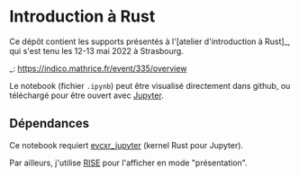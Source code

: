 # Introduction à Rust

Ce dépôt contient les supports présentés à l'[atelier d'introduction à Rust]_,
qui s'est tenu les 12-13 mai 2022 à Strasbourg.

_: https://indico.mathrice.fr/event/335/overview

Le notebook (fichier `.ipynb`) peut être visualisé directement dans github,
ou téléchargé pour être ouvert avec [Jupyter](https://jupyter.org/).

## Dépendances

Ce notebook requiert [evcxr_jupyter](https://github.com/google/evcxr/blob/master/evcxr_jupyter/README.md)
(kernel Rust pour Jupyter).

Par ailleurs, j'utilise [RISE](https://github.com/damianavila/RISE) pour l'afficher en mode "présentation".